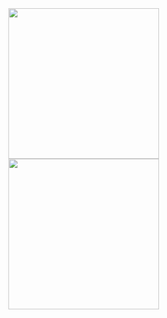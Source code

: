 <img width="300" src="https://github.com/user-attachments/assets/915570ac-8256-412b-8ec2-37c47694cd68">
<img width="300" src="https://github.com/user-attachments/assets/5af132ca-4a2c-44ac-9c10-c218f249f8e0">
